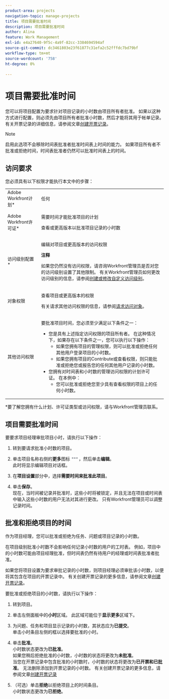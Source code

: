 ```yaml
---
product-area: projects
navigation-topic: manage-projects
title: 项目需要批准时间
description: 项目需要批准时间
author: Alina
feature: Work Management
exl-id: e4a27640-9f5c-4a9f-82cc-3384694594af
source-git-commit: dc3461803e23f61877c31efa2c52fffdc7bd79bf
workflow-type: tm+mt
source-wordcount: '758'
ht-degree: 0%

---
```


# 项目需要批准时间

<!--
<p data-mc-conditions="QuicksilverOrClassic.Draft mode">(NOTE: THIS IS LINKED TO THE UI IN A TOOLTIP IN THE EDIT PROJECT MODAL) </p>
-->

您可以将项目配置为要求针对项目记录的小时数由项目所有者批准。 如果以这种方式进行配置，则必须先由项目所有者批准小时数，然后才能将其用于帐单记录。\
有关开票记录的详细信息，请参阅文章[创建开票记录](../../../manage-work/projects/project-finances/create-billing-records.md)。

>[!NOTE]
>
>启用此选项不会移除时间表批准者批准时间表上时间的能力。 如果项目所有者不批准或拒绝时间，时间表批准者仍然可以批准时间表上的时间。

## 访问要求

您必须具有以下权限才能执行本文中的步骤：

<table style="table-layout:auto"> 
 <col> 
 <col> 
 <tbody> 
  <tr> 
   <td role="rowheader">Adobe Workfront计划*</td> 
   <td> <p>任何</p> </td> 
  </tr> 
  <tr> 
   <td role="rowheader">Adobe Workfront许可证*</td> 
   <td> <p>需要时间才能批准项目的计划</p>
   <p>查看或更高版本以批准项目记录的小时数</p>
    </td> 
  </tr> 
  <tr> 
   <td role="rowheader">访问级别配置*</td> 
   <td> <p>编辑对项目或更高版本的访问权限</p> <p><b>注释</b>

如果您仍然没有访问权限，请咨询Workfront管理员是否对您的访问级别设置了其他限制。 有关Workfront管理员如何更改访问级别的信息，请参阅<a href="../../../administration-and-setup/add-users/configure-and-grant-access/create-modify-access-levels.md" class="MCXref xref">创建或修改自定义访问级别</a>。</p> </td>
</tr> 
  <tr> 
   <td role="rowheader">对象权限</td> 
   <td> <p>查看项目或更高版本的权限</p> <p>有关请求其他访问权限的信息，请参阅<a href="../../../workfront-basics/grant-and-request-access-to-objects/request-access.md" class="MCXref xref">请求访问对象</a>。</p> </td> 
  </tr> 
  <tr> 
   <td role="rowheader">其他访问权限</td> 
   <td> <p>要批准项目时间，您必须至少满足以下条件之一：</p> 
    <ul> 
     <li>您是具有上述指定访问权限的项目所有者。 在这种情况下，如果存在以下条件之一，您可以执行以下操作： 
      <ul>
       <li>如果您拥有项目的管理权限，则可以批准或拒绝任何其他用户登录项目的小时数。</li>
       <li> 如果您拥有项目的Contribute或查看权限，则只能批准或拒绝您或报告您的任何其他用户记录的小时数。<br></li>
      </ul></li> 
     <li>您拥有对时间表和小时数的管理访问权限的计划许可证。 在本例中：
      <ul>
       <li>您可以批准或拒绝您至少具有查看权限的项目上的任何小时数。 </li>
      </ul></li> 
    </ul> </td> 
  </tr> 
 </tbody> 
</table>

&#42;要了解您拥有什么计划、许可证类型或访问权限，请与Workfront管理员联系。

## 项目需要批准时间

要要求项目经理审批项目小时，请执行以下操作：

1. 转到要请求批准小时数的项目。
1. 单击项目名称右侧的&#x200B;**更多**&#x200B;图标![](assets/more-icon.png)，然后单击&#x200B;**编辑**。\
   此时将显示编辑项目对话框。

1. 在&#x200B;**项目设置**&#x200B;部分中，选择&#x200B;**需要时间来批准此项目**。
1. 单击&#x200B;**保存**。\
   现在，当时间被记录并批准时，这些小时将被锁定，并且无法在项目或时间表中输入这些小时数的用户无法对其进行更改。 只有Workfront管理员可以调整记录时间。

## 批准和拒绝项目的时间

作为项目经理，您可以批准或拒绝为任务、问题或项目记录的小时数。

在项目级别批准小时数不会影响任何记录小时数的用户的工时表。 例如，项目中的小时数可能由项目经理批准，但时间表仍然有待用户的经理或时间表批准者批准。 

如果您将项目设置为要求审批记录的小时数，则项目经理必须审批该小时数，以便将其包含在项目的开票记录中。 有关创建开票记录的更多信息，请参阅文章[创建开票记录](../../../manage-work/projects/project-finances/create-billing-records.md)。

要批准或拒绝项目的小时数，请执行以下操作：

1. 转到项目。
1. 单击左侧面板中的&#x200B;**小时**&#x200B;区域。 此区域可能位于&#x200B;**显示更多**&#x200B;区域下。

1. 为问题、任务和项目显示记录的小时数，其状态应为&#x200B;**已提交**。\
   单击小时条目左侧的框以选择要批准的小时。

1. 单击&#x200B;**批准**。\
   小时数状态更改为&#x200B;**已批准**。\
   如果您稍后拒绝批准的小时数，小时数的状态将更改为&#x200B;**未批准**。\
   当您在开票记录中包含批准的小时数时，小时数的状态将更改为&#x200B;**已开票和已批准**。 无法删除添加到开票记录的小时数。 有关创建开票记录的更多信息，请参阅文章[创建开票记录](../../../manage-work/projects/project-finances/create-billing-records.md)

1. （可选）单击&#x200B;**拒绝**&#x200B;以拒绝项目上的时间条目。\
   小时数状态更改为&#x200B;**已拒绝**。
